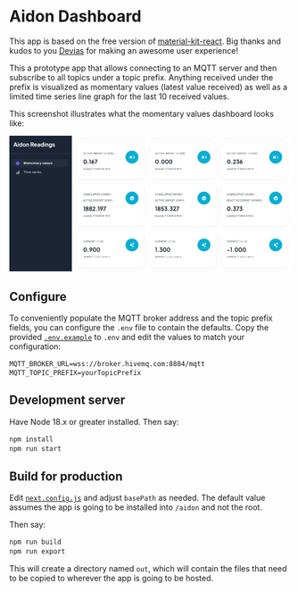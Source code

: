 # Aidon Dashboard

This app is based on the free version of
[material-kit-react](https://github.com/devias-io/material-kit-react). Big
thanks and kudos to you [Devias](https://devias.io) for making an awesome
user experience!

This a prototype app that allows connecting to an MQTT server and then
subscribe to all topics under a topic prefix. Anything received under the
prefix is visualized as momentary values (latest value received) as well as
a limited time series line graph for the last 10 received values.

This screenshot illustrates what the momentary values dashboard looks like:

![Dashboard screen shot](../doc/screenshot.png "Dashboard screen shot")

## Configure

To conveniently populate the MQTT broker address and the topic prefix fields,
you can configure the `.env` file to contain the defaults. Copy the provided
[`.env.example`](./.env) to `.env` and edit the values to match your
configuration:

```
MQTT_BROKER_URL=wss://broker.hivemq.com:8884/mqtt
MQTT_TOPIC_PREFIX=yourTopicPrefix
```

## Development server
 
Have Node 18.x or greater installed. Then say:
```bash
npm install
npm run start
```

## Build for production

Edit [`next.config.js`](./next.config.js) and adjust `basePath` as needed. The
default value assumes the app is going to be installed into `/aidon` and not
the root.

Then say:
```bash
npm run build
npm run export
```

This will create a directory named `out`, which will contain the files that need
to be copied to wherever the app is going to be hosted.
